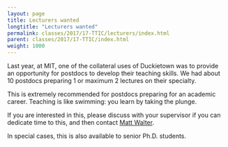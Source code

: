 ```yaml
---
layout: page
title: Lecturers wanted
longtitle: "Lecturers wanted"
permalink: classes/2017/17-TTIC/lecturers/index.html
parent: classes/2017/17-TTIC/index.html
weight: 1000
---
```


Last year, at MIT, one of the collateral uses of Duckietown
was to provide an opportunity for postdocs to develop their
teaching skills. We had about 10 postdocs preparing 1 or
maximum 2 lectures on their specialty.

This is extremely recommended for postdocs preparing for an
academic career. Teaching is like swimming: you learn by
taking the plunge.

If you are interested in this, please discuss with your
supervisor if you can dedicate time to this, and then
contact [Matt Walter](http://ttic.edu/walter).

In special cases, this is also available to senior
Ph.D. students.
